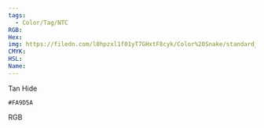 ```yaml
---
tags:
  - Color/Tag/NTC
RGB:
Hex:
img: https://filedn.com/l0hpzxl1f01yT7GHxtF8cyk/Color%20Snake/standard_csv_to_svg/%23/FA9D5A.svg
CMYK:
HSL:
Name:
---
```

Tan Hide
```palette
#FA9D5A
```
RGB
